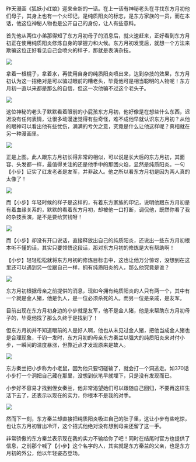 昨天漫画《狐妖小红娘》迎来全新的一话。在上一话有神秘老头在寻找东方月初他们母子，其身上也有一个火印记，是纯质阳炎的标志，是东方家族的一员，而在本话，他这位神秘人物也是公开自己的身份，让人有些意料。

首先他从两位小弟那得知了东方月初母子的消息后，就火速赶来，正好看到东方月初正在使用纯质阳炎修炼自身的掌握力和火候。东方月初发觉后，就想一个方法来欺骗这位正好看见自己会喷火的样子，那就是表演杂技。

![](/uploads/images/1583074384.jpg)

拿着一根棍子，拿着水，再使用自身的纯质阳炎喷出来，达到杂技的效果，东方月初认为这一招绝对是可以骗过眼前的糟老头，毕竟他可是相当聪明的人物呢！东方月初一直以来都是那么的自信，但这一次他骗不过这个老头子。

![](/uploads/images/1583074404.jpg)

这位神秘的老头子默默看着眼前的小屁孩东方月初，他好像是在想些什么东西，迟迟没有任何表情，让很多动漫迷觉得有些奇怪，难不成他早就认识东方月初？从他的眼神可以看出他有些忧伤，满满的亏欠之意，究竟是什么让他这样呢？真相就在另一种漫画里。

![](/uploads/images/1583074429.jpg)

正是上图。此人跟东方月初长得非常的相似，可以说是长大后的东方月初，其面容、头发都一样，最值得关注的还是他手中的那团火焰，显然是纯质阳炎。一句【小步】证实了红发老者是友军，并非敌人。他之所以看东方月初是因为两人真的太像了！

![](/uploads/images/1583074465.jpg)

而【小步】年轻时候的样子是这样的，有着东方家族的印记，说明他跟东方月初是有着血缘关系的，默默的看着东方月初，却被他一口打断，调侃他，既然你看了我的杂技表演，是不是要给赏钱呀！

![](/uploads/images/1583074493.jpg)

而【小步】却没有开口说话，直接释放出自己的纯质阳炎，还说出一些东方月初根本听不懂的话，其实只要领悟这段话，那对东方月初的修炼是大有帮助啊！

【小步】轻轻松松就将东方月初的修炼目标击中，这也让他万分惊讶，没想到在这里还可以遇到另一位跟自己一样，拥有纯质阳炎的人，那么他究竟是谁？

![](/uploads/images/1583074535.jpg)

东方月初根据母亲之前提供的消息，现如今拥有纯质阳炎的人只有两一个，其中有一个就是金人猪，他是仇人，是一位必须杀死的人。而另一位是亲戚，是友军。

目前出现在东方月初身边的小步就是友军，他不是金人猪，他是来帮助东方月初母子的，毕竟他找了那么久终于是找到了！

但东方月初并不知道眼前的人是好人啊，他也从未见过金人猪，把他当成金人猪也是合理现象，千钧一发时，东方月初的母亲东方秦兰以强大的纯质阳炎来对付小步，一瞬间的温度暴涨，但靠近点才发现原来是故人。

![](/uploads/images/1583074555.jpg)

东方秦兰把小步称为小老鼠，因为他只要切磋输了，就会打一个洞逃走。如370话小步打一个洞把自己藏在那里，没想到伏笔早就埋下，只是没有发现而已。

小步好不容易才找到侄女秦兰，他非常渴望她们可以跟随自己回归，不要再这样生活下去了，还表示以现在的实力，你根本不是我的对手。

![](/uploads/images/1583074572.jpg)

然而下一刻，东方秦兰却直接把纯质阳炎吸进自己的肚子里，这让小步有些吃惊，也让东方月初冒出冷汗，这个招式他绝对没有想到母亲还留了这一手。

非常骄傲的东方秦兰表示现在我的实力不输给你了吧！同时在结尾时官方也提供了信息，之前那个喊了【小步】这个名字的人，其实就是东方秦兰的父亲，也是东方月初的外公，他以年轻姿态登场。
